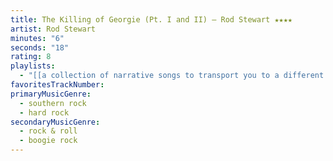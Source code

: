 ```yaml
---
title: The Killing of Georgie (Pt. I and II) — Rod Stewart ★★★★
artist: Rod Stewart
minutes: "6"
seconds: "18"
rating: 8
playlists:
  - "[[a collection of narrative songs to transport you to a different world]]"
favoritesTrackNumber:
primaryMusicGenre:
  - southern rock
  - hard rock
secondaryMusicGenre:
  - rock & roll
  - boogie rock
---
```

